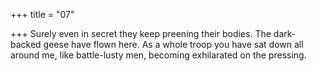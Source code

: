 +++
title = "07"

+++
Surely even in secret they keep preening their bodies. The dark-backed  geese have flown here.
As a whole troop you have sat down all around me, like battle-lusty
men, becoming exhilarated on the pressing.